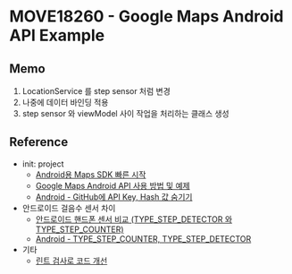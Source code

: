 # MOVE18260 - Google Maps Android API Example

## Memo

1. LocationService 를 step sensor 처럼 변경
2. 나중에 데이터 바인딩 적용
3. step sensor 와 viewModel 사이 작업을 처리하는 클래스 생성

## Reference

- init: project
    - [Android용 Maps SDK 빠른 시작](https://developers.google.com/maps/documentation/android-sdk/start?hl=ko)
    - [Google Maps Android API 사용 방법 및 예제](https://webnautes.tistory.com/647)
    - [Android - GitHub에 API Key, Hash 값 숨기기](https://pangseyoung.tistory.com/entry/Android-GitHub%EC%97%90-API-Key-Hash-%EA%B0%92-%EC%88%A8%EA%B8%B0%EA%B8%B0#:~:text=2.-,local.properties,%EA%B0%92%EB%93%B1%20%EB%8D%B0%EC%9D%B4%ED%84%B0%EB%A5%BC%20%EC%84%A0%EC%96%B8%ED%95%B4%EC%A4%8D%EB%8B%88%EB%8B%A4.)
- 안드로이드 걸음수 센서 차이
    - [안드로이드 핸드폰 센서 비교 (TYPE_STEP_DETECTOR 와 TYPE_STEP_COUNTER)](https://copycoding.tistory.com/6)
    - [Android - TYPE_STEP_COUNTER, TYPE_STEP_DETECTOR](https://ddunnimlabs.tistory.com/145)
- 기타
    - [린트 검사로 코드 개선](https://developer.android.com/studio/write/lint?hl=ko)